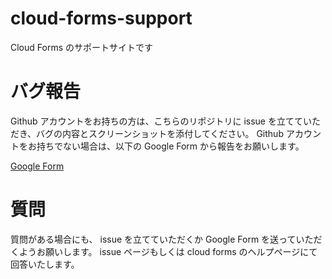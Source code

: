 # cloud-forms-support
Cloud Forms のサポートサイトです

# バグ報告
Github アカウントをお持ちの方は、こちらのリポジトリに issue を立てていただき、バグの内容とスクリーンショットを添付してください。
Github アカウントをお持ちでない場合は、以下の Google Form から報告をお願いします。

[Google Form](https://forms.gle/HwGWwd63iZ18Q6RUA)

# 質問
質問がある場合にも、 issue を立てていただくか Google Form を送っていただくようお願いします。 issue ページもしくは cloud forms のヘルプページにて回答いたします。
